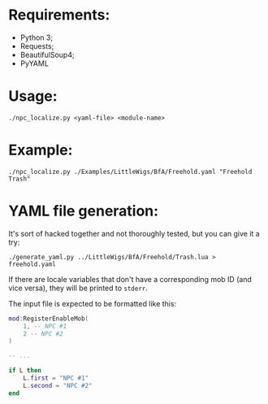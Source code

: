 # Requirements:

* Python 3;
* Requests;
* BeautifulSoup4;
* PyYAML

# Usage:

    ./npc_localize.py <yaml-file> <module-name>


# Example:

    ./npc_localize.py ./Examples/LittleWigs/BfA/Freehold.yaml "Freehold Trash"


# YAML file generation:

It's sort of hacked together and not thoroughly tested, but you can give it a try:

    ./generate_yaml.py ../LittleWigs/BfA/Freehold/Trash.lua > freehold.yaml

If there are locale variables that don't have a corresponding mob ID (and vice versa), they will be printed to `stderr`.

The input file is expected to be formatted like this:

```lua
mod:RegisterEnableMob(
	1, -- NPC #1
	2 -- NPC #2
)

-- ...

if L then
	L.first = "NPC #1"
	L.second = "NPC #2"
end
```
